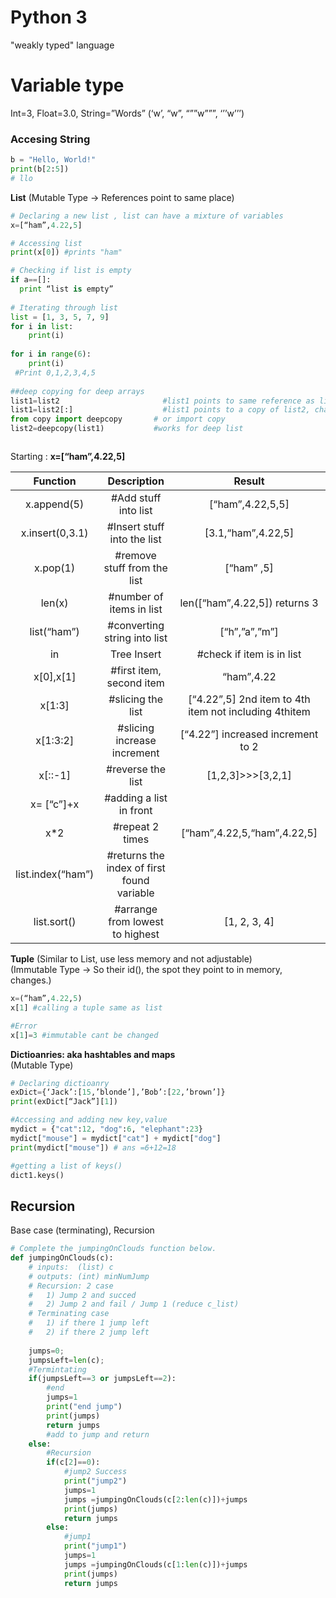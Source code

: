 # Python 3  
"weakly typed" language    
  
# Variable type
Int=3, Float=3.0, String=”Words” (‘w’, “w”, “””w”””, ‘’’w’’’)

### Accesing String 
```python
b = "Hello, World!"
print(b[2:5])
# llo
```



**List** (Mutable Type -> References point to same place)  
```python
# Declaring a new list , list can have a mixture of variables
x=[“ham”,4.22,5] 

# Accessing list
print(x[0]) #prints "ham"

# Checking if list is empty
if a==[]: 
  print “list is empty”
  
# Iterating through list
list = [1, 3, 5, 7, 9] 
for i in list: 
    print(i)
    
for i in range(6):
    print(i)
 #Print 0,1,2,3,4,5
  
##deep copying for deep arrays
list1=list2                       #list1 points to same reference as list2
list1=list2[:]                    #list1 points to a copy of list2, changes in list2 does not affect list1
from copy import deepcopy       # or import copy
list2=deepcopy(list1)         	#works for deep list



```
Starting : **x=[“ham”,4.22,5]**  

|Function            | Description           | Result|
|:-------------:|:-------------:|:-------------:|
| x.append(5)                   | #Add stuff into list                              |[“ham”,4.22,5,5]|
| x.insert(0,3.1)               | #Insert stuff into the list                       |[3.1,“ham”,4.22,5] |
| x.pop(1)                      | #remove stuff from the list                       |[“ham” ,5]   |
| len(x)                        | #number of items in list                        |len([“ham”,4.22,5])  returns 3    |
| list(“ham”)                   | #converting string into list                    |[“h”,”a”,”m”]              |
| in | Tree Insert              | #check if item is in list                       |“ham” in x… returns True, “h” in x… returns False|
| x[0],x[1]                     | #first item, second item                        |“ham”,4.22      |
| x[1:3]                        | #slicing the list                               |[“4.22”,5]  2nd item to 4th item not including 4thitem |
| x[1:3:2]	                    | #slicing increase increment                     |[“4.22”] increased increment to 2 |
| x[::-1]                       | #reverse the list                               |[1,2,3]>>>[3,2,1]    |
| x= [“c”]+x                    | #adding a list in front                         |                 |
| x*2                           | #repeat 2 times                                 | [“ham”,4.22,5,“ham”,4.22,5]   |
| list.index(“ham”)             | #returns the index of first found variable      |                          |
| list.sort()                   |#arrange from lowest to highest                  | [1, 2, 3, 4]| 

**Tuple** (Similar to List, use less memory and not adjustable)   
(Immutable Type ->  So their id(), the spot they point to in memory, changes.)  
```python
x=(“ham”,4.22,5)
x[1] #calling a tuple same as list

#Error
x[1]=3 #immutable cant be changed
```  
  
**Dictioanries: aka hashtables and maps**  
(Mutable Type)
```python
# Declaring dictioanry
exDict={‘Jack’:[15,’blonde’],’Bob’:[22,’brown’]}
print(exDict[“Jack”][1])

#Accessing and adding new key,value
mydict = {"cat":12, "dog":6, "elephant":23}
mydict["mouse"] = mydict["cat"] + mydict["dog"]
print(mydict["mouse"]) # ans =6+12=18

#getting a list of keys()
dict1.keys()
```

## Recursion
Base case (terminating), Recursion

```python
# Complete the jumpingOnClouds function below.
def jumpingOnClouds(c):
    # inputs:  (list) c
    # outputs: (int) minNumJump
    # Recursion: 2 case 
    #   1) Jump 2 and succed  
    #   2) Jump 2 and fail / Jump 1 (reduce c_list)
    # Terminating case
    #   1) if there 1 jump left
    #   2) if there 2 jump left 
    
    jumps=0;
    jumpsLeft=len(c);
    #Termintating
    if(jumpsLeft==3 or jumpsLeft==2):
        #end
        jumps=1
        print("end jump")
        print(jumps)
        return jumps
        #add to jump and return
    else:
        #Recursion
        if(c[2]==0):
            #jump2 Success
            print("jump2")
            jumps=1
            jumps =jumpingOnClouds(c[2:len(c)])+jumps
            print(jumps)
            return jumps
        else:
            #jump1 
            print("jump1")
            jumps=1
            jumps =jumpingOnClouds(c[1:len(c)])+jumps
            print(jumps)
            return jumps

```

